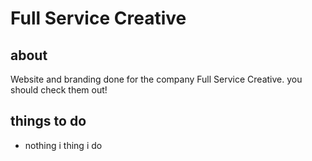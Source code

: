 # Full Service Creative

## about

Website and branding done for the company Full Service Creative. you should check them out!

## things to do

- nothing i thing i do
